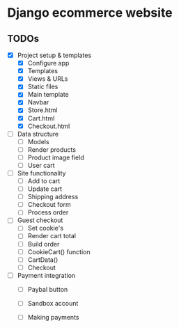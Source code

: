 # Django ecommerce website


## TODOs

- [x] Project setup & templates
  - [x] Configure app
  - [x] Templates
  - [x] Views & URLs
  - [x] Static files
  - [x] Main template
  - [x] Navbar
  - [x] Store.html
  - [x] Cart.html
  - [x] Checkout.html
- [ ] Data structure
  - [ ] Models
  - [ ] Render products
  - [ ] Product image field
  - [ ] User cart
- [ ] Site functionality
  - [ ] Add to cart
  - [ ] Update cart
  - [ ] Shipping address
  - [ ] Checkout form
  - [ ] Process order
- [ ] Guest checkout
  - [ ] Set cookie's
  - [ ] Render cart total
  - [ ] Build order
  - [ ] CookieCart() function
  - [ ] CartData()
  - [ ] Checkout
- [ ] Payment integration
  - [ ] Paybal button
  - [ ] Sandbox account
  - [ ] Making payments

